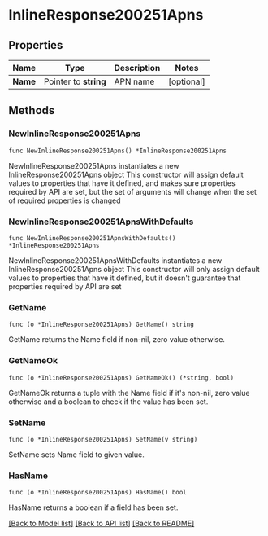 # InlineResponse200251Apns

## Properties

Name | Type | Description | Notes
------------ | ------------- | ------------- | -------------
**Name** | Pointer to **string** | APN name | [optional] 

## Methods

### NewInlineResponse200251Apns

`func NewInlineResponse200251Apns() *InlineResponse200251Apns`

NewInlineResponse200251Apns instantiates a new InlineResponse200251Apns object
This constructor will assign default values to properties that have it defined,
and makes sure properties required by API are set, but the set of arguments
will change when the set of required properties is changed

### NewInlineResponse200251ApnsWithDefaults

`func NewInlineResponse200251ApnsWithDefaults() *InlineResponse200251Apns`

NewInlineResponse200251ApnsWithDefaults instantiates a new InlineResponse200251Apns object
This constructor will only assign default values to properties that have it defined,
but it doesn't guarantee that properties required by API are set

### GetName

`func (o *InlineResponse200251Apns) GetName() string`

GetName returns the Name field if non-nil, zero value otherwise.

### GetNameOk

`func (o *InlineResponse200251Apns) GetNameOk() (*string, bool)`

GetNameOk returns a tuple with the Name field if it's non-nil, zero value otherwise
and a boolean to check if the value has been set.

### SetName

`func (o *InlineResponse200251Apns) SetName(v string)`

SetName sets Name field to given value.

### HasName

`func (o *InlineResponse200251Apns) HasName() bool`

HasName returns a boolean if a field has been set.


[[Back to Model list]](../README.md#documentation-for-models) [[Back to API list]](../README.md#documentation-for-api-endpoints) [[Back to README]](../README.md)


